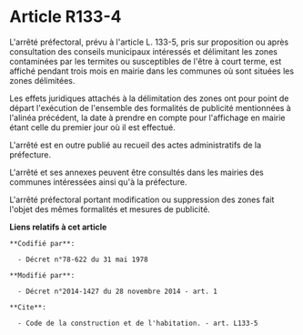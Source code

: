 # Article R133-4

L'arrêté préfectoral, prévu à l'article L. 133-5, pris sur proposition ou après consultation des conseils municipaux
intéressés et délimitant les zones contaminées par les termites ou susceptibles de l'être à court terme, est affiché pendant
trois mois en mairie dans les communes où sont situées les zones délimitées. 

Les effets juridiques attachés à la délimitation des zones ont pour point de départ l'exécution de l'ensemble des formalités
de publicité mentionnées à l'alinéa précédent, la date à prendre en compte pour l'affichage en mairie étant celle du premier
jour où il est effectué. 

L'arrêté est en outre publié au recueil des actes administratifs de la préfecture. 

L'arrêté et ses annexes peuvent être consultés dans les mairies des communes intéressées ainsi qu'à la préfecture. 

L'arrêté préfectoral portant modification ou suppression des zones fait l'objet des mêmes formalités et mesures de publicité.

**Liens relatifs à cet article**

	**Codifié par**:

	  - Décret n°78-622 du 31 mai 1978

	**Modifié par**:

	  - Décret n°2014-1427 du 28 novembre 2014 - art. 1

	**Cite**:

	  - Code de la construction et de l'habitation. - art. L133-5
